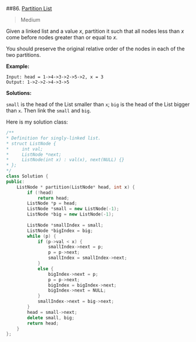 ##86. [Partition List](https://leetcode.com/problems/partition-list/) 

> Medium

Given a linked list and a value *x*, partition it such that all nodes less than *x* come before nodes greater than or equal to *x*.

You should preserve the original relative order of the nodes in each of the two partitions.

**Example:**

```
Input: head = 1->4->3->2->5->2, x = 3
Output: 1->2->2->4->3->5
```



**Solutions:**

`small` is the head of the List smaller than `x`; `big` is the head of the List bigger than `x`. Then link the `small` and `big`.

Here is my solution class:

```c++
/**
* Definition for singly-linked list.
* struct ListNode {
*     int val;
*     ListNode *next;
*     ListNode(int x) : val(x), next(NULL) {}
* };
*/
class Solution {
public:
	ListNode * partition(ListNode* head, int x) {
		if (!head)
			return head;
		ListNode *p = head;
		ListNode *small = new ListNode(-1);
		ListNode *big = new ListNode(-1);
		
		ListNode *smallIndex = small;
		ListNode *bigIndex = big;
		while (p) {
			if (p->val < x) {
				smallIndex->next = p;
				p = p->next;
				smallIndex = smallIndex->next;
			}
			else {
				bigIndex->next = p;
				p = p->next;
				bigIndex = bigIndex->next;
				bigIndex->next = NULL;
			}
			smallIndex->next = big->next;
		}
		head = small->next;
		delete small, big;
		return head;
	}
};
```

